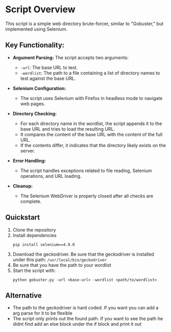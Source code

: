 # Script Overview

This script is a simple web directory brute-forcer, similar to "Gobuster," but implemented using Selenium. 

## Key Functionality:
- **Argument Parsing:** The script accepts two arguments:
  - `-url`: The base URL to test.
  - `-wordlist`: The path to a file containing a list of directory names to test against the base URL.

- **Selenium Configuration:** 
  - The script uses Selenium with Firefox in headless mode to navigate web pages.

- **Directory Checking:**
  - For each directory name in the wordlist, the script appends it to the base URL and tries to load the resulting URL.
  - It compares the content of the base URL with the content of the full URL.
  - If the contents differ, it indicates that the directory likely exists on the server.

- **Error Handling:**
  - The script handles exceptions related to file reading, Selenium operations, and URL loading.

- **Cleanup:**
  - The Selenium WebDriver is properly closed after all checks are complete.

## Quickstart

1. Clone the repository
2. Install dependencies
   ```
   pip install selenium==4.9.0
   ```
3. Download the geckodriver. Be sure that the geckodriver is installed under this path: `/usr/local/bin/geckodriver`
4. Be sure that you have the path to your wordlist
5. Start the script with:
   ```
   python gobuster.py -url <base-url> -wordlist <path/to/wordlist>

## Alternative

- The path to the geckodriver is hard coded. If you want you can add a arg parse for it to be flexible
- The script only prints out the found path. If you want to see the path he didnt find add an else block under the if block and print it out
